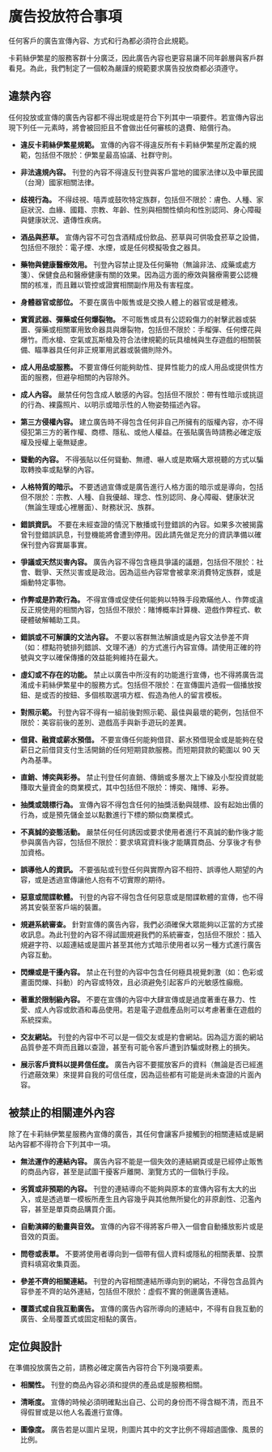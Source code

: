 # 廣告投放符合事項

任何客戶的廣告宣傳內容、方式和行為都必須符合此規範。

卡莉絲伊繁星的服務客群十分廣泛，因此廣告內容也更容易讓不同年齡層與客戶群看見。為此，我們制定了一個較為嚴謹的規範要求廣告投放商都必須遵守。

## 違禁內容

任何投放或宣傳的廣告內容都不得出現或是符合下列其中一項要件。若宣傳內容出現下列任一元素時，將會被回拒且不會做出任何審核的退費、賠償行為。

* **違反卡莉絲伊繁星規範。** 宣傳的內容不得違反所有卡莉絲伊繁星所定義的規範，包括但不限於：伊繁星最高協議、社群守則。

* **非法違規內容。** 刊登的內容不得違反刊登與客戶當地的國家法律以及中華民國（台灣）國家相關法律。

* **歧視行為。** 不得歧視、嘻弄或鼓吹特定族群，包括但不限於：膚色、人種、家庭狀況、血緣、國籍、宗教、年齡、性別與相關性傾向和性別認同、身心障礙與健康狀況、遺傳性疾病。

* **酒品與菸草。** 宣傳內容不可包含酒精成份飲品、菸草與可供吸食菸草之設備，包括但不限於：電子煙、水煙，或是任何模擬吸食之器具。

* **藥物與健康醫療效用。** 刊登內容禁止提及任何藥物（無論非法、成藥或處方箋）、保健食品和醫療健康有關的效果。因為這方面的療效與醫療需要公認機關的核准，而且難以管控或證實相關副作用及有害程度。

* **身體器官或部位。** 不要在廣告中販售或是交換人體上的器官或是體液。

* **實質武器、彈藥或任何爆裂物。** 不可販售或具有公認殺傷力的射擊武器或裝置、彈藥或相關軍用致命器具與爆裂物，包括但不限於：手榴彈、任何煙花與爆竹。而水槍、空氣或瓦斯槍及符合法律規範的玩具槍械與生存遊戲的相關裝備、瞄準器具任何非正規軍用武器或裝備則除外。

* **成人用品或服務。** 不要宣傳任何能夠助性、提昇性能力的成人用品或提供性方面的服務，但避孕相關的內容除外。

* **成人內容。** 嚴禁任何包含成人敏感的內容。包括但不限於：帶有性暗示或挑逗的行為、裸露照片、以明示或暗示性的人物姿勢描述內容。

* **第三方侵權內容。** 建立廣告時不得包含任何非自己所擁有的版權內容，亦不得侵犯第三方的著作權、商標、隱私、或他人權益。在張貼廣告時請務必確定版權及授權上毫無疑慮。

* **聳動的內容。** 不得張貼以任何聳動、無禮、嚇人或是欺瞞大眾視聽的方式以騙取轉換率或點擊的內容。

* **人格特質的暗示。** 不要透過宣傳或是廣告進行人格方面的暗示或是導向，包括但不限於：宗教、人種、自我優越、理念、性別認同、身心障礙、健康狀況（無論生理或心裡層面）、財務狀況、族群。

* **錯誤資訊。** 不要在未經查證的情況下散播或刊登錯誤的內容。如果多次被揭露曾刊登錯誤訊息，刊登機能將會遭到停用。因此請先做足充分的資訊準備以確保刊登內容實屬事實。

* **爭議或天然災害內容。** 廣告內容不得包含極具爭議的議題，包括但不限於：社會、戰爭、天然災害或是政治。因為這些內容常會被拿來消費特定族群，或是煽動特定事物。

* **作弊或是詐欺行為。** 不得宣傳或促使任何能夠以特殊手段欺瞞他人、作弊或違反正規使用的相關內容，包括但不限於：賭博概率計算機、遊戲作弊程式、軟硬體破解輔助工具。

* **錯誤或不可解讀的文法內容。** 不要以客群無法解讀或是內容文法參差不齊（如：標點符號排列錯誤、文理不通）的方式進行內容宣傳。請使用正確的符號與文字以確保傳播的效益能夠維持在最大。

* **虛幻或不存在的功能。** 禁止以廣告中所沒有的功能進行宣傳，也不得將廣告混淆成卡莉絲伊繁星中的服務方式。包括但不限於：在宣傳圖片造假一個播放按鈕、是或否的按鈕、多個核取選項方框、假造為他人的留言模板。

* **對照示範。** 刊登內容不得有一組前後對照示範、最佳與最壞的範例，包括但不限於：美容前後的差別、遊戲高手與新手遊玩的差異。

* **借貸、融資或薪水預借。** 不要宣傳任何能夠借貸、薪水預借現金或是能夠在發薪日之前借貸支付生活開銷的任何短期貸款服務。而短期貸款的範圍以 90 天內為基準。

* **直銷、博奕與彩券。** 禁止刊登任何直銷、傳銷或多層次上下線及小型投資就能賺取大量資金的商業模式，其中包括但不限於：博奕、賭博、彩券。

* **抽獎或競標行為。** 宣傳內容不得包含任何的抽獎活動與競標、設有起始出價的行為，或是預先儲金並以點數進行下標的類似商業模式。

* **不真誠的姿態活動。** 嚴禁任何任何誘因或要求使用者進行不真誠的動作後才能參與廣告內容，包括但不限於：要求填寫資料後才能購買商品、分享後才有參加資格。

* **誤導他人的資訊。** 不要張貼或刊登任何與實際內容不相符、誤導他人期望的內容，或是透過宣傳讓他人抱有不切實際的期待。

* **惡意或間諜軟體。** 刊登的內容不得包含任何惡意或是間諜軟體的宣傳，也不得將其安裝至客戶端的裝置。

* **規避系統審查。** 針對宣傳的廣告內容，我們必須確保大眾能夠以正當的方式接收訊息。為此刊登的內容不得試圖規避我們的系統審查，包括但不限於：插入規避字符、以超連結或是圖片甚至其他方式暗示使用者以另一種方式進行廣告內容互動。

* **閃爍或是干擾內容。** 禁止在刊登的內容中包含任何極具視覺刺激（如：色彩或畫面閃爍、抖動）的內容或特效，且必須避免引起客戶的光敏感性癲癇。

* **著重於限制級內容。** 不要在宣傳的內容中大肆宣傳或是過度著重在暴力、性愛、成人內容或飲酒和毒品使用。若是電子遊戲產品則可以考慮著重在遊戲的系統探索。

* **交友網站。** 刊登的內容中不可以是一個交友或是約會網站。因為這方面的網站品質參差不齊而且難以查證，甚至有可能令客戶遭到詐騙或財務上的損失。

* **展示客戶資料以提昇信任度。** 廣告內容不要擺放客戶的資料（無論是否已經進行遮蔽效果）來提昇自我的可信任度，因為這些都有可能是尚未查證的片面內容。

## 被禁止的相關連外內容

除了在卡莉絲伊繁星服務內宣傳的廣告，其任何會讓客戶接觸到的相關連結或是網站內容都不得符合下列其中一項。

* **無法運作的連結內容。** 廣告內容不能是一個失效的連結網頁或是已經停止販售的商品內容，甚至是試圖干擾客戶離開、瀏覽方式的一個執行手段。

* **劣質或非預期的內容。** 刊登的連結導向不能夠與原本的宣傳內容有太大的出入，或是透過單一模板所產生且內容幾乎與其他無所變化的非原創性、氾濫內容，甚至是單頁商品購買介面。

* **自動演繹的動畫與音效。** 宣傳的內容不得將客戶帶入一個會自動播放影片或是音效的頁面。

* **問卷或表單。** 不要將使用者導向到一個帶有個人資料或隱私的相關表單、投票資料填寫收集頁面。

* **參差不齊的相關連結。** 刊登的內容相關連結所導向到的網站，不得包含品質內容參差不齊的站外連結，包括但不限於：虛假不實的側邊廣告連結。

* **覆蓋式或自我互動廣告。** 宣傳的廣告內容所導向的連結中，不得有自我互動的廣告、全局覆蓋式或固定相黏的廣告。

## 定位與設計

在準備投放廣告之前，請務必確定廣告內容符合下列幾項要素。

* **相關性。** 刊登的商品內容必須和提供的產品或是服務相關。

* **清晰度。** 宣傳的時候必須明確點出自己、公司的身份而不得含糊不清，而且不得假冒或是以他人名義進行宣傳。

* **圖像度。** 廣告若是以圖片呈現，則圖片其中的文字比例不得超過圖像、風景的比例。
